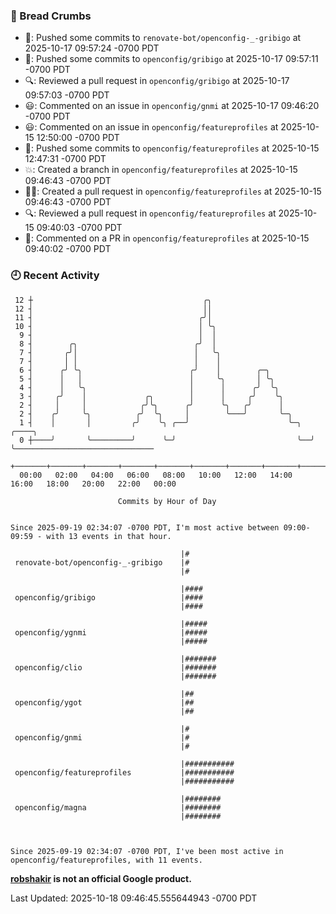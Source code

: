 ### 🍞 Bread Crumbs

 * 🚢: Pushed some commits to `renovate-bot/openconfig-_-gribigo` at 2025-10-17 09:57:24 -0700 PDT
 * 🚢: Pushed some commits to `openconfig/gribigo` at 2025-10-17 09:57:11 -0700 PDT
 * 🔍: Reviewed a pull request in  `openconfig/gribigo` at 2025-10-17 09:57:03 -0700 PDT
 * 😃: Commented on an issue in `openconfig/gnmi` at 2025-10-17 09:46:20 -0700 PDT
 * 😃: Commented on an issue in `openconfig/featureprofiles` at 2025-10-15 12:50:00 -0700 PDT
 * 🚢: Pushed some commits to `openconfig/featureprofiles` at 2025-10-15 12:47:31 -0700 PDT
 * 💥: Created a branch in `openconfig/featureprofiles` at 2025-10-15 09:46:43 -0700 PDT
 * ✍🏼: Created a pull request in `openconfig/featureprofiles` at 2025-10-15 09:46:43 -0700 PDT
 * 🔍: Reviewed a pull request in  `openconfig/featureprofiles` at 2025-10-15 09:40:03 -0700 PDT
 * 💬: Commented on a PR in  `openconfig/featureprofiles` at 2025-10-15 09:40:02 -0700 PDT

### 🕘 Recent Activity
```
 12 ┼                                      ╭╮
 12 ┤                                      ││
 11 ┤                                     ╭╯│
 10 ┤                                     │ ╰╮
  9 ┤                                     │  │
  8 ┤        ╭╮                          ╭╯  │
  7 ┤       ╭╯│                          │   ╰╮
  7 ┤       │ │                          │    │
  6 ┤      ╭╯ ╰╮                        ╭╯    │        ╭─╮
  5 ┤      │   │                        │     ╰╮       │ ╰╮
  4 ┤      │   ╰╮                       │      │      ╭╯  ╰╮
  3 ┤     ╭╯    │             ╭╮        │      │     ╭╯    ╰╮
  2 ┤     │     │            ╭╯╰╮      ╭╯      ╰╮   ╭╯      │
  2 ┤    ╭╯     ╰╮          ╭╯  ╰╮     │        ╰───╯       ╰─╮
  1 ┤    │       │         ╭╯    ╰╮ ╭──╯                      ╰─╮  ╭────╮
  0 ┼────╯       ╰─────────╯      ╰─╯                           ╰──╯    ╰───────────────────────────────
    +───────+───────+───────+───────+───────+───────+───────+───────+───────+───────+───────+───────+────
  00:00   02:00   04:00   06:00   08:00   10:00   12:00   14:00   16:00   18:00   20:00   22:00   00:00   

						Commits by Hour of Day


Since 2025-09-19 02:34:07 -0700 PDT, I'm most active between 09:00-09:59 - with 13 events in that hour.

```



```
                                      |#
 renovate-bot/openconfig-_-gribigo    |#
                                      |#

                                      |####
 openconfig/gribigo                   |####
                                      |####

                                      |#####
 openconfig/ygnmi                     |#####
                                      |#####

                                      |#######
 openconfig/clio                      |#######
                                      |#######

                                      |##
 openconfig/ygot                      |##
                                      |##

                                      |#
 openconfig/gnmi                      |#
                                      |#

                                      |###########
 openconfig/featureprofiles           |###########
                                      |###########

                                      |########
 openconfig/magna                     |########
                                      |########



Since 2025-09-19 02:34:07 -0700 PDT, I've been most active in openconfig/featureprofiles, with 11 events.

```
**[robshakir](mailto:robjs@google.com) is not an official Google product.**  


Last Updated: 2025-10-18 09:46:45.555644943 -0700 PDT
